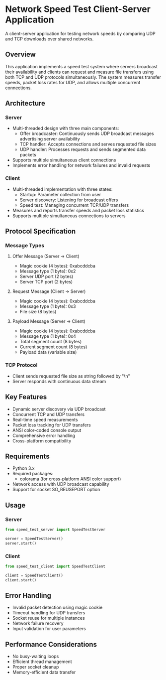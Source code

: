 # Network Speed Test Client-Server Application

A client-server application for testing network speeds by comparing UDP and TCP downloads over shared networks.

## Overview

This application implements a speed test system where servers broadcast their availability and clients can request and measure file transfers using both TCP and UDP protocols simultaneously. The system measures transfer speeds, packet loss rates for UDP, and allows multiple concurrent connections.

## Architecture

### Server
- Multi-threaded design with three main components:
  - Offer broadcaster: Continuously sends UDP broadcast messages advertising server availability
  - TCP handler: Accepts connections and serves requested file sizes
  - UDP handler: Processes requests and sends segmented data packets
- Supports multiple simultaneous client connections
- Implements error handling for network failures and invalid requests

### Client
- Multi-threaded implementation with three states:
  - Startup: Parameter collection from user
  - Server discovery: Listening for broadcast offers
  - Speed test: Managing concurrent TCP/UDP transfers
- Measures and reports transfer speeds and packet loss statistics
- Supports multiple simultaneous connections to servers

## Protocol Specification

### Message Types
1. Offer Message (Server → Client)
   - Magic cookie (4 bytes): 0xabcddcba
   - Message type (1 byte): 0x2
   - Server UDP port (2 bytes)
   - Server TCP port (2 bytes)

2. Request Message (Client → Server)
   - Magic cookie (4 bytes): 0xabcddcba
   - Message type (1 byte): 0x3
   - File size (8 bytes)

3. Payload Message (Server → Client)
   - Magic cookie (4 bytes): 0xabcddcba
   - Message type (1 byte): 0x4
   - Total segment count (8 bytes)
   - Current segment count (8 bytes)
   - Payload data (variable size)

### TCP Protocol
- Client sends requested file size as string followed by "\n"
- Server responds with continuous data stream

## Key Features

- Dynamic server discovery via UDP broadcast
- Concurrent TCP and UDP transfers
- Real-time speed measurements
- Packet loss tracking for UDP transfers
- ANSI color-coded console output
- Comprehensive error handling
- Cross-platform compatibility

## Requirements

- Python 3.x
- Required packages:
  - colorama (for cross-platform ANSI color support)
- Network access with UDP broadcast capability
- Support for socket SO_REUSEPORT option

## Usage

### Server
```python
from speed_test_server import SpeedTestServer

server = SpeedTestServer()
server.start()
```

### Client
```python
from speed_test_client import SpeedTestClient

client = SpeedTestClient()
client.start()
```

## Error Handling

- Invalid packet detection using magic cookie
- Timeout handling for UDP transfers
- Socket reuse for multiple instances
- Network failure recovery
- Input validation for user parameters

## Performance Considerations

- No busy-waiting loops
- Efficient thread management
- Proper socket cleanup
- Memory-efficient data transfer
